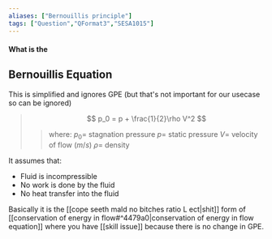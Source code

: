 ```yaml
---
aliases: ["Bernouillis principle"]
tags: ["Question","QFormat3","SESA1015"]
---
```


#### What is the
## Bernouillis Equation
This is simplified and ignores GPE (but that's not important for our usecase so can be ignored)
> $$ p_0 = p + \frac{1}{2}\rho V^2 $$ 
>> where:
>> $p_0 =$ stagnation pressure
>> $p =$ static pressure
>> $V =$ velocity of flow ($m/s$)
>> $\rho =$ density

It assumes that:
* Fluid is incompressible
* No work is done by the fluid
* No heat transfer into the fluid

Basically it is the [[cope seeth mald no bitches ratio L ect|shit]] form of [[conservation of energy in flow#^4479a0|conservation of energy in flow equation]] where you have [[skill issue]] because there is no change in GPE.

